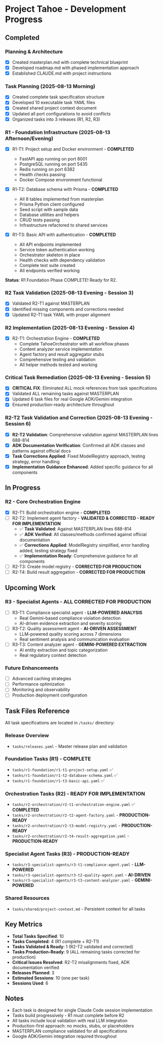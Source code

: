 # Project Tahoe - Development Progress

## Completed
### Planning & Architecture
- [x] Created masterplan.md with complete technical blueprint
- [x] Developed roadmap.md with phased implementation approach
- [x] Established CLAUDE.md with project instructions

### Task Planning (2025-08-13 Morning)
- [x] Created complete task specification structure
- [x] Developed 10 executable task YAML files
- [x] Created shared project context document
- [x] Updated all port configurations to avoid conflicts
- [x] Organized tasks into 3 releases (R1, R2, R3)

### R1 - Foundation Infrastructure (2025-08-13 Afternoon/Evening)
- [x] R1-T1: Project setup and Docker environment - **COMPLETED**
  - FastAPI app running on port 8001
  - PostgreSQL running on port 5435
  - Redis running on port 6382
  - Health checks passing
  - Docker Compose environment functional

- [x] R1-T2: Database schema with Prisma - **COMPLETED**
  - All 8 tables implemented from masterplan
  - Prisma Python client configured
  - Seed script with sample data
  - Database utilities and helpers
  - CRUD tests passing
  - Infrastructure refactored to shared services

- [x] R1-T3: Basic API with authentication - **COMPLETED**
  - All API endpoints implemented
  - Service token authentication working
  - Orchestrator skeleton in place
  - Health checks with dependency validation
  - Complete test suite created
  - All endpoints verified working

**Status**: R1 Foundation Phase COMPLETE! Ready for R2.

### R2 Task Validation (2025-08-13 Evening - Session 3)
- [x] Validated R2-T1 against MASTERPLAN
- [x] Identified missing components and corrections needed
- [x] Updated R2-T1 task YAML with proper alignment

### R2 Implementation (2025-08-13 Evening - Session 4)
- [x] R2-T1: Orchestration Engine - **COMPLETED**
  - Complete TahoeOrchestrator with all workflow phases
  - Content analyzer service implementation
  - Agent factory and result aggregator stubs
  - Comprehensive testing and validation
  - All helper methods tested and working

### Critical Task Remediation (2025-08-13 Evening - Session 5)
- [x] **CRITICAL FIX**: Eliminated ALL mock references from task specifications
- [x] Validated ALL remaining tasks against MASTERPLAN
- [x] Updated 6 task files for real Google ADK/Gemini integration
- [x] Ensured production-ready architecture throughout

### R2-T2 Task Validation and Correction (2025-08-13 Evening - Session 6)
- [x] **R2-T2 Validation**: Comprehensive validation against MASTERPLAN lines 688-814
- [x] **ADK Documentation Verification**: Confirmed all ADK classes and patterns against official docs
- [x] **Task Corrections Applied**: Fixed ModelRegistry approach, testing strategy, error handling
- [x] **Implementation Guidance Enhanced**: Added specific guidance for all components

## In Progress
### R2 - Core Orchestration Engine
- [x] R2-T1: Build orchestration engine - **COMPLETED**
- [ ] R2-T2: Implement agent factory - **VALIDATED & CORRECTED - READY FOR IMPLEMENTATION**
  - ✅ **Task Validated**: Against MASTERPLAN lines 688-814
  - ✅ **ADK Verified**: All classes/methods confirmed against official documentation
  - ✅ **Corrections Applied**: ModelRegistry simplified, error handling added, testing strategy fixed
  - ✅ **Implementation Ready**: Comprehensive guidance for all components
- [ ] R2-T3: Create model registry - **CORRECTED FOR PRODUCTION**
- [ ] R2-T4: Build result aggregation - **CORRECTED FOR PRODUCTION**

## Upcoming Work
### R3 - Specialist Agents - **ALL CORRECTED FOR PRODUCTION**
- [ ] R3-T1: Compliance specialist agent - **LLM-POWERED ANALYSIS**
  - Real Gemini-based compliance violation detection
  - AI-driven evidence extraction and severity scoring
- [ ] R3-T2: Quality assessment agent - **AI-DRIVEN ASSESSMENT**
  - LLM-powered quality scoring across 7 dimensions
  - Real sentiment analysis and communication evaluation
- [ ] R3-T3: Content analyzer agent - **GEMINI-POWERED EXTRACTION**
  - AI entity extraction and topic categorization
  - Real regulatory context detection

### Future Enhancements
- [ ] Advanced caching strategies
- [ ] Performance optimization
- [ ] Monitoring and observability
- [ ] Production deployment configuration

## Task Files Reference
All task specifications are located in `/tasks/` directory:

### Release Overview
- `tasks/releases.yaml` - Master release plan and validation

### Foundation Tasks (R1) - **COMPLETE**
- `tasks/r1-foundation/r1-t1-project-setup.yaml` ✅
- `tasks/r1-foundation/r1-t2-database-schema.yaml` ✅
- `tasks/r1-foundation/r1-t3-basic-api.yaml` ✅

### Orchestration Tasks (R2) - **READY FOR IMPLEMENTATION**
- `tasks/r2-orchestration/r2-t1-orchestration-engine.yaml` ✅ **COMPLETED**
- `tasks/r2-orchestration/r2-t2-agent-factory.yaml` - **PRODUCTION-READY**
- `tasks/r2-orchestration/r2-t3-model-registry.yaml` - **PRODUCTION-READY**
- `tasks/r2-orchestration/r2-t4-result-aggregation.yaml` - **PRODUCTION-READY**

### Specialist Agent Tasks (R3) - **PRODUCTION-READY**
- `tasks/r3-specialist-agents/r3-t1-compliance-agent.yaml` - **LLM-POWERED**
- `tasks/r3-specialist-agents/r3-t2-quality-agent.yaml` - **AI-DRIVEN**
- `tasks/r3-specialist-agents/r3-t3-content-analyzer.yaml` - **GEMINI-POWERED**

### Shared Resources
- `tasks/shared/project-context.md` - Persistent context for all tasks

## Key Metrics
- **Total Tasks Specified**: 10
- **Tasks Completed**: 4 (R1 complete + R2-T1)
- **Tasks Validated & Ready**: 1 (R2-T2 validated and corrected)
- **Tasks Production-Ready**: 9 (ALL remaining tasks corrected for production)
- **Critical Issues Resolved**: R2-T2 misalignments fixed, ADK documentation verified
- **Releases Planned**: 3
- **Estimated Sessions**: 10 (one per task)
- **Sessions Used**: 6

## Notes
- Each task is designed for single Claude Code session implementation
- Tasks build progressively - R1 must complete before R2
- All tasks include local validation with real LLM integration
- Production-first approach: no mocks, stubs, or placeholders
- MASTERPLAN compliance validated for all specifications
- Google ADK/Gemini integration required throughout